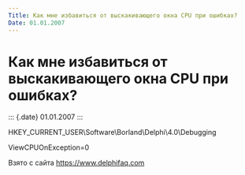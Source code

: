 ```yaml
---
Title: Как мне избавиться от выскакивающего окна CPU при ошибках?
Date: 01.01.2007
---
```



Как мне избавиться от выскакивающего окна CPU при ошибках?
==========================================================

::: {.date}
01.01.2007
:::

HKEY\_CURRENT\_USER\\Software\\Borland\\Delphi\\4.0\\Debugging

ViewCPUOnException=0

Взято с сайта <https://www.delphifaq.com>
